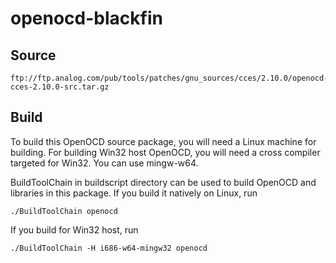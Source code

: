 # openocd-blackfin

## Source

    ftp://ftp.analog.com/pub/tools/patches/gnu_sources/cces/2.10.0/openocd-cces-2.10.0-src.tar.gz


## Build

To build this OpenOCD source package, you will need a Linux machine for building.
For building Win32 host OpenOCD, you will need a cross compiler targeted for Win32.
You can use mingw-w64.

BuildToolChain in buildscript directory can be used to build OpenOCD and libraries
in this package. If you build it natively on Linux, run

    ./BuildToolChain openocd

If you build for Win32 host, run

    ./BuildToolChain -H i686-w64-mingw32 openocd


